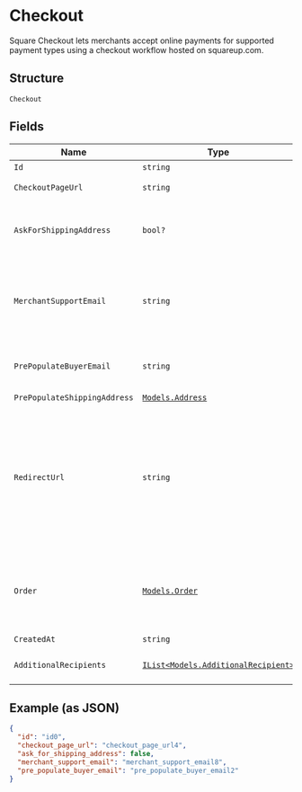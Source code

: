 
# Checkout

Square Checkout lets merchants accept online payments for supported
payment types using a checkout workflow hosted on squareup.com.

## Structure

`Checkout`

## Fields

| Name | Type | Tags | Description |
|  --- | --- | --- | --- |
| `Id` | `string` | Optional | ID generated by Square Checkout when a new checkout is requested. |
| `CheckoutPageUrl` | `string` | Optional | The URL that the buyer's browser should be redirected to after the<br>checkout is completed. |
| `AskForShippingAddress` | `bool?` | Optional | If `true`, Square Checkout will collect shipping information on your<br>behalf and store that information with the transaction information in your<br>Square Dashboard.<br><br>Default: `false`. |
| `MerchantSupportEmail` | `string` | Optional | The email address to display on the Square Checkout confirmation page<br>and confirmation email that the buyer can use to contact the merchant.<br><br>If this value is not set, the confirmation page and email will display the<br>primary email address associated with the merchant's Square account.<br><br>Default: none; only exists if explicitly set. |
| `PrePopulateBuyerEmail` | `string` | Optional | If provided, the buyer's email is pre-populated on the checkout page<br>as an editable text field.<br><br>Default: none; only exists if explicitly set. |
| `PrePopulateShippingAddress` | [`Models.Address`](/doc/models/address.md) | Optional | Represents a physical address. |
| `RedirectUrl` | `string` | Optional | The URL to redirect to after checkout is completed with `checkoutId`,<br>Square's `orderId`, `transactionId`, and `referenceId` appended as URL<br>parameters. For example, if the provided redirect_url is<br>`http://www.example.com/order-complete`, a successful transaction redirects<br>the customer to:<br><br>`http://www.example.com/order-complete?checkoutId=xxxxxx&orderId=xxxxxx&referenceId=xxxxxx&transactionId=xxxxxx`<br><br>If you do not provide a redirect URL, Square Checkout will display an order<br>confirmation page on your behalf; however Square strongly recommends that<br>you provide a redirect URL so you can verify the transaction results and<br>finalize the order through your existing/normal confirmation workflow. |
| `Order` | [`Models.Order`](/doc/models/order.md) | Optional | Contains all information related to a single order to process with Square,<br>including line items that specify the products to purchase. Order objects also<br>include information on any associated tenders, refunds, and returns.<br><br>All Connect V2 Transactions have all been converted to Orders including all associated<br>itemization data. |
| `CreatedAt` | `string` | Optional | The time when the checkout was created, in RFC 3339 format. |
| `AdditionalRecipients` | [`IList<Models.AdditionalRecipient>`](/doc/models/additional-recipient.md) | Optional | Additional recipients (other than the merchant) receiving a portion of this checkout.<br>For example, fees assessed on the purchase by a third party integration. |

## Example (as JSON)

```json
{
  "id": "id0",
  "checkout_page_url": "checkout_page_url4",
  "ask_for_shipping_address": false,
  "merchant_support_email": "merchant_support_email8",
  "pre_populate_buyer_email": "pre_populate_buyer_email2"
}
```

